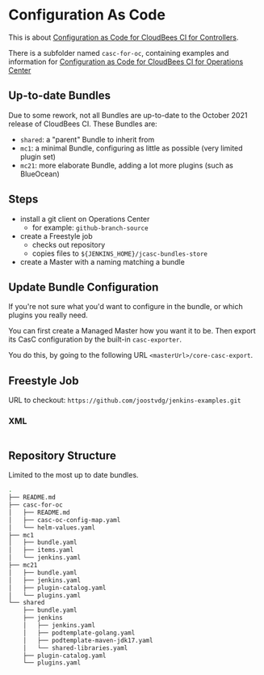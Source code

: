 # Configuration As Code

This is about [Configuration as Code for CloudBees CI for Controllers](https://docs.cloudbees.com/docs/cloudbees-ci/latest/casc-controller/).

There is a subfolder named `casc-for-oc`, containing examples and information for [Configuration as Code for CloudBees CI for Operations Center](https://docs.cloudbees.com/docs/cloudbees-ci/latest/casc-oc/)


## Up-to-date Bundles

Due to some rework, not all Bundles are up-to-date to the October 2021 release of CloudBees CI.
These Bundles are:

* `shared`: a "parent" Bundle to inherit from
* `mc1`: a minimal Bundle, configuring as little as possible (very limited plugin set)
* `mc21`: more elaborate Bundle, adding a lot more plugins (such as BlueOcean)

## Steps

* install a git client on Operations Center
    * for example: `github-branch-source`
* create a Freestyle job
    * checks out repository
    * copies files to `${JENKINS_HOME}/jcasc-bundles-store`
* create a Master with a naming matching a bundle

## Update Bundle Configuration

If you're not sure what you'd want to configure in the bundle, or which plugins you really need.

You can first create a Managed Master how you want it to be. Then export its CasC configuration by the built-in `casc-exporter`.

You do this, by going to the following URL `<masterUrl>/core-casc-export`.

## Freestyle Job

URL to checkout: `https://github.com/joostvdg/jenkins-examples.git`



### XML

```xml

```

## Repository Structure

Limited to the most up to date bundles.

```bash
.
├── README.md
├── casc-for-oc
│   ├── README.md
│   ├── casc-oc-config-map.yaml
│   └── helm-values.yaml
├── mc1
│   ├── bundle.yaml
│   ├── items.yaml
│   └── jenkins.yaml
├── mc21
│   ├── bundle.yaml
│   ├── jenkins.yaml
│   ├── plugin-catalog.yaml
│   └── plugins.yaml
└── shared
    ├── bundle.yaml
    ├── jenkins
    │   ├── jenkins.yaml
    │   ├── podtemplate-golang.yaml
    │   ├── podtemplate-maven-jdk17.yaml
    │   └── shared-libraries.yaml
    ├── plugin-catalog.yaml
    └── plugins.yaml
```